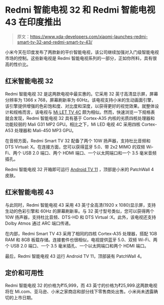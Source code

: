 # Redmi 智能电视 32 和 Redmi 智能电视 43 在印度推出

> 原文：<https://www.xda-developers.com/xiaomi-launches-redmi-smart-tv-32-and-redmi-smart-tv-43/>

小米今天在印度发布了两款新的平价智能电视，该公司继续加强对入门级智能电视市场的控制。这些新电视是 Redmi 智能电视系列的一部分，正如你所料，具有很高的性价比。

## 红米智能电视 32

Redmi 智能电视 32 是这两款电视中最实惠的。它采用 32 英寸高清显示屏，屏幕分辨率为 1366 x 768，屏幕刷新率为 60Hz。该电视支持小米的生动画面引擎，该引擎提供增强的色彩饱和度、对比度和深度，以获得更好的视觉效果。就整体设计和规格而言，该电视与 [Mi LET TV 4C](https://www.mi.com/in/mi-led-tv-4c-32/specs/) 颇为相似。然而，快速浏览一下规格表就会发现，Redmi 智能电视 32 具有基于 Cortex-A35 内核的劣质四核处理器和功能较弱的 Mali G31 MP2 GPU。相比之下，Mi LED 电视 4C 采用四核 Cortex-A53 处理器和 Mali-450 MP3 GPU。

在音频方面，Redmi Smart TV 32 配备了两个 10W 扬声器，支持杜比音频和 DTS Virtual: X。在连接方面，您可以获得蓝牙 5.0、带 2x2 MIMO 的双频 Wi-Fi、两个 USB 2.0 端口、两个 HDMI 端口、一个以太网端口和一个 3.5 毫米音频插孔。

Redmi 智能电视 32 开箱即可运行 [Android TV 11](https://www.xda-developers.com/android-11-android-tv-gaming-controller-auto-low-latency-mode/) ，顶部是小米的 PatchWall 4 皮肤。

## 红米智能电视 43

与此同时，Redmi 智能电视 43 采用 43 英寸全高清(1920 x 1080)显示屏，支持生动的色彩引擎和 60Hz 的屏幕刷新率。与 32 英寸型号类似，您可以获得两个 10W 扬声器，支持杜比音频、DTS-HD 和 DTS Virtual :X。此外，该电视还支持 Dolby Atmos 通过 ARC 端口传递。

在内部，Redmi Smart TV 43 采用了相同的四核 Cortex-A35 处理器，搭配 1GB RAM 和 8GB 板载存储。连接套件也很相似，电视提供蓝牙 5.0、双频 Wi-Fi、两个 USB 2.0 端口、一个 3.5 毫米插孔、一个以太网端口和两个 HDMI 端口。

最后，Redmi 智能电视 43 运行 Android TV 11，顶部装有 PatchWall 4。

## 定价和可用性

Redmi 智能电视 32 的价格为₹15,999，而 43 英寸的价格为₹25,999.这两款电视将在 Mi.com、亚马逊、小米之家商店和部分线下零售商处出售。小米尚未透露确切的上市日期。